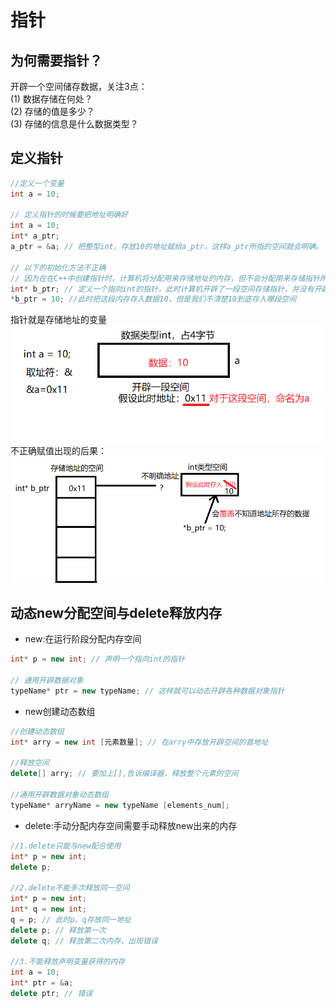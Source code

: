 # 指针
## 为何需要指针？</br>
开辟一个空间储存数据，关注3点：</br>
(1) 数据存储在何处？</br>
(2) 存储的值是多少？</br>
(3) 存储的信息是什么数据类型？</br>

## 定义指针
```cpp
//定义一个变量
int a = 10;

// 定义指针的时候要把地址明确好
int a = 10;
int* a_ptr;
a_ptr = &a; // 把整型int，存放10的地址赋给a_ptr，这样a_ptr所指的空间就会明确。

// 以下的初始化方法不正确
// 因为在在C++中创建指针时，计算机将分配用来存储地址的内存，但不会分配用来存储指针所指向的数据的内存
int* b_ptr; // 定义一个指向int的指针，此时计算机开辟了一段空间存储指针，并没有开辟存储数据的空间
*b_ptr = 10; //此时把这段内存存入数据10，但是我们不清楚10到底存入哪段空间
```
指针就是存储地址的变量</br>
![alt text](image_source/point1.png)
不正确赋值出现的后果：</br>
![alt text](image_source/point2.png)

## 动态new分配空间与delete释放内存
* new:在运行阶段分配内存空间
```cpp
int* p = new int; // 声明一个指向int的指针

// 通用开辟数据对象
typeName* ptr = new typeName; // 这样就可以动态开辟各种数据对象指针
```
* new创建动态数组
```cpp
//创建动态数组
int* arry = new int [元素数量]; // 在arry中存放开辟空间的首地址

//释放空间
delete[] arry; // 要加上[],告诉编译器，释放整个元素的空间

//通用开辟数据对象动态数组
typeName* arryName = new typeName [elements_num];
```

* delete:手动分配内存空间需要手动释放new出来的内存
```cpp
//1.delete只能与new配合使用
int* p = new int;
delete p;

//2.delete不能多次释放同一空间
int* p = new int;
int* q = new int;
q = p; // 此时p、q存放同一地址
delete p; // 释放第一次
delete q; // 释放第二次内存，出现错误

//3.不能释放声明变量获得的内存
int a = 10;
int* ptr = &a;
delete ptr; // 错误
```

